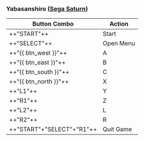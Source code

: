 ### Yabasanshiro ([Sega Saturn](../../../systems/saturn))

| Button Combo | Action |
| -- | -- |
| ++"START"++ | Start |
| ++"SELECT"++ | Open Menu |
| ++"{{ btn_west }}"++ | A |
| ++"{{ btn_east }}"++ | B |
| ++"{{ btn_south }}"++ | C |
| ++"{{ btn_north }}"++ | X |
| ++"L1"++ | Y |
| ++"R1"++ | Z |
| ++"L2"++ | L |
| ++"R2"++ | R |
| ++"START"+"SELECT"+"R1"++ | Quit Game |

